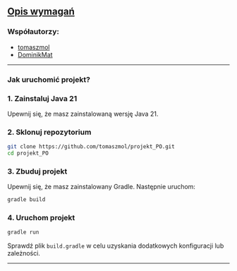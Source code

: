 
[Opis wymagań]([https://github.com/tomaszmol](https://github.com/Soamid/obiektowe-lab/tree/master/proj))
---

### Współautorzy:
- [tomaszmol](https://github.com/tomaszmol)
- [DominikMat](https://github.com/DominikMat)

---

### Jak uruchomić projekt?

### 1. Zainstaluj Java 21
Upewnij się, że masz zainstalowaną wersję Java 21.

### 2. Sklonuj repozytorium
```bash
git clone https://github.com/tomaszmol/projekt_PO.git
cd projekt_PO
```

### 3. Zbuduj projekt
Upewnij się, że masz zainstalowany Gradle. Następnie uruchom:
```bash
gradle build
```

### 4. Uruchom projekt
```bash
gradle run
```

Sprawdź plik `build.gradle` w celu uzyskania dodatkowych konfiguracji lub zależności.

---


